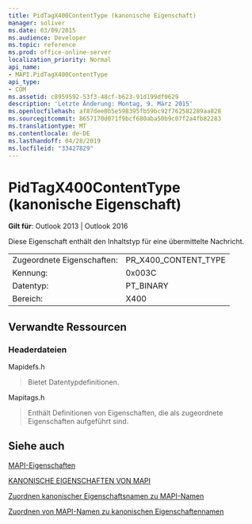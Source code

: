 ```yaml
---
title: PidTagX400ContentType (kanonische Eigenschaft)
manager: soliver
ms.date: 03/09/2015
ms.audience: Developer
ms.topic: reference
ms.prod: office-online-server
localization_priority: Normal
api_name:
- MAPI.PidTagX400ContentType
api_type:
- COM
ms.assetid: c8959592-53f3-48cf-b623-91d199df0629
description: 'Letzte Änderung: Montag, 9. März 2015'
ms.openlocfilehash: af87dee0b5e598395fb59bc92f762582289aa828
ms.sourcegitcommit: 8657170d071f9bcf680aba50b9c07f2a4fb82283
ms.translationtype: MT
ms.contentlocale: de-DE
ms.lasthandoff: 04/28/2019
ms.locfileid: "33427829"
---
```

# <a name="pidtagx400contenttype-canonical-property"></a>PidTagX400ContentType (kanonische Eigenschaft)

  
  
**Gilt für**: Outlook 2013 | Outlook 2016 
  
Diese Eigenschaft enthält den Inhaltstyp für eine übermittelte Nachricht.
  
|||
|:-----|:-----|
|Zugeordnete Eigenschaften:  <br/> |PR_X400_CONTENT_TYPE  <br/> |
|Kennung:  <br/> |0x003C  <br/> |
|Datentyp:  <br/> |PT_BINARY  <br/> |
|Bereich:  <br/> |X400  <br/> |
   
## <a name="related-resources"></a>Verwandte Ressourcen

### <a name="header-files"></a>Headerdateien

Mapidefs.h
  
> Bietet Datentypdefinitionen.
    
Mapitags.h
  
> Enthält Definitionen von Eigenschaften, die als zugeordnete Eigenschaften aufgeführt sind.
    
## <a name="see-also"></a>Siehe auch



[MAPI-Eigenschaften](mapi-properties.md)
  
[KANONISCHE EIGENSCHAFTEN VON MAPI](mapi-canonical-properties.md)
  
[Zuordnen kanonischer Eigenschaftsnamen zu MAPI-Namen](mapping-canonical-property-names-to-mapi-names.md)
  
[Zuordnen von MAPI-Namen zu kanonischen Eigenschaftennamen](mapping-mapi-names-to-canonical-property-names.md)


